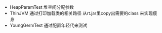 * HeapParamTest  堆空间分配参数
* ThinJVM 通过打印加载类的相关路径 从rt.jar里copy出需要的class 来实现瘦身
* YoungGermTest  通过配置年轻代来测试    